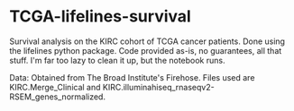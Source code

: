 # TCGA-lifelines-survival
Survival analysis on the KIRC cohort of TCGA cancer patients. Done using the lifelines python package. Code provided as-is, no guarantees, all that stuff. I'm far too lazy to clean it up, but the notebook runs.

Data: 
Obtained from The Broad Institute's Firehose. Files used are KIRC.Merge_Clinical and KIRC.illuminahiseq_rnaseqv2-RSEM_genes_normalized.
